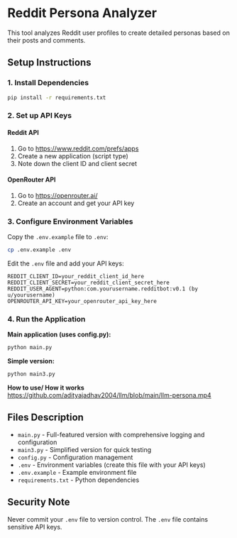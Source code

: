 # Reddit Persona Analyzer

This tool analyzes Reddit user profiles to create detailed personas based on their posts and comments.

## Setup Instructions

### 1. Install Dependencies
```bash
pip install -r requirements.txt
```

### 2. Set up API Keys

#### Reddit API
1. Go to https://www.reddit.com/prefs/apps
2. Create a new application (script type)
3. Note down the client ID and client secret

#### OpenRouter API
1. Go to https://openrouter.ai/
2. Create an account and get your API key

### 3. Configure Environment Variables

Copy the `.env.example` file to `.env`:
```bash
cp .env.example .env
```

Edit the `.env` file and add your API keys:
```
REDDIT_CLIENT_ID=your_reddit_client_id_here
REDDIT_CLIENT_SECRET=your_reddit_client_secret_here
REDDIT_USER_AGENT=python:com.yourusername.redditbot:v0.1 (by u/yourusername)
OPENROUTER_API_KEY=your_openrouter_api_key_here
```

### 4. Run the Application

**Main application (uses config.py):**
```bash
python main.py
```

**Simple version:**
```bash
python main3.py
```

**How to use/ How it works**
https://github.com/adityajadhav2004/llm/blob/main/llm-persona.mp4

## Files Description

- `main.py` - Full-featured version with comprehensive logging and configuration
- `main3.py` - Simplified version for quick testing
- `config.py` - Configuration management
- `.env` - Environment variables (create this file with your API keys)
- `.env.example` - Example environment file
- `requirements.txt` - Python dependencies

## Security Note

Never commit your `.env` file to version control. The `.env` file contains sensitive API keys.
